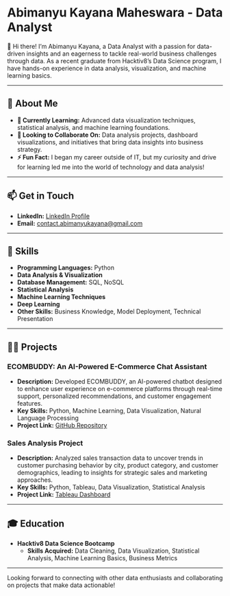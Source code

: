 # Abimanyu Kayana Maheswara - Data Analyst

👋 Hi there! I’m Abimanyu Kayana, a Data Analyst with a passion for data-driven insights and an eagerness to tackle real-world business challenges through data. As a recent graduate from Hacktiv8’s Data Science program, I have hands-on experience in data analysis, visualization, and machine learning basics. 

---

## 👀 About Me

- **🌱 Currently Learning:** Advanced data visualization techniques, statistical analysis, and machine learning foundations.
- **💞 Looking to Collaborate On:** Data analysis projects, dashboard visualizations, and initiatives that bring data insights into business strategy.
- **⚡ Fun Fact:** I began my career outside of IT, but my curiosity and drive for learning led me into the world of technology and data analysis!


---

## 📫 Get in Touch

- **LinkedIn:** [LinkedIn Profile](https://www.linkedin.com/in/abimanyukayana)
- **Email:** [contact.abimanyukayana@gmail.com](abimanyukayana9@gmail.com)

---

## 🧰 Skills

- **Programming Languages:** Python
- **Data Analysis & Visualization**
- **Database Management:** SQL, NoSQL
- **Statistical Analysis**
- **Machine Learning Techniques**
- **Deep Learning**
- **Other Skills:** Business Knowledge, Model Deployment, Technical Presentation
---

## 👨‍💻 Projects

### ECOMBUDDY: An AI-Powered E-Commerce Chat Assistant
- **Description:** Developed ECOMBUDDY, an AI-powered chatbot designed to enhance user experience on e-commerce platforms through real-time support, personalized recommendations, and customer engagement features.
- **Key Skills:** Python, Machine Learning, Data Visualization, Natural Language Processing
- **Project Link:** [GitHub Repository](https://github.com/abimanyukayana/ECOMBUDDY-Project)

### Sales Analysis Project
- **Description:** Analyzed sales transaction data to uncover trends in customer purchasing behavior by city, product category, and customer demographics, leading to insights for strategic sales and marketing approaches.
- **Key Skills:** Python, Tableau, Data Visualization, Statistical Analysis
- **Project Link:** [Tableau Dashboard](https://public.tableau.com/shared/R7QF29RMM?:display_count=n&:origin=viz_share_link)

---

## 🎓 Education

- **Hacktiv8 Data Science Bootcamp**
  - **Skills Acquired:** Data Cleaning, Data Visualization, Statistical Analysis, Machine Learning Basics, Business Metrics

---

Looking forward to connecting with other data enthusiasts and collaborating on projects that make data actionable!

